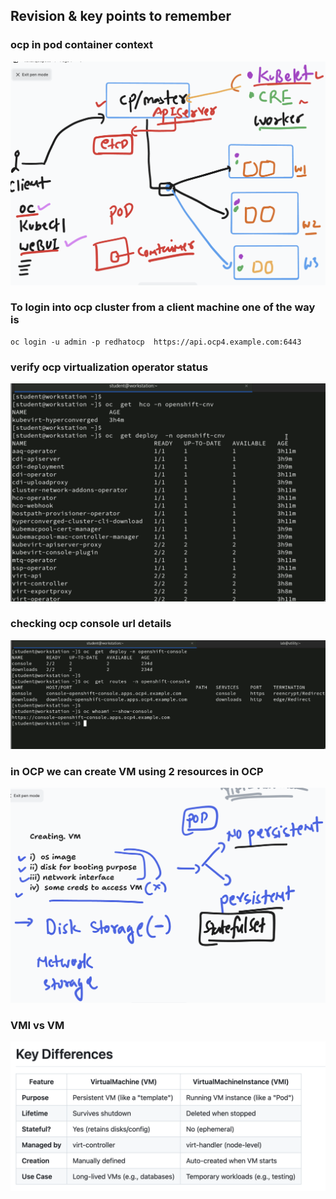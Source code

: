 ## Revision & key points to remember 

### ocp in pod container context 

<img src="rev1.png">

### To login into ocp cluster from a client machine one of the way is 

```
oc login -u admin -p redhatocp  https://api.ocp4.example.com:6443
```

### verify ocp virtualization operator status 

<img src="rev2.png">

### checking ocp console url details 

<img src="rev3.png">

### in OCP we can create VM using 2 resources in OCP  

<img src="vm1.png">

### VMI vs VM 

<img src="vm2.png">

